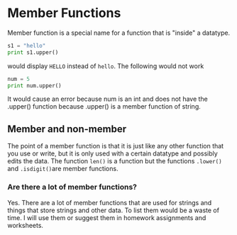 # Member Functions
Member function is a special name for a function that is "inside" a datatype.

``` python
s1 = "hello"
print s1.upper()
```
would display `HELLO` instead of `hello`. The following would not work

```python
num = 5
print num.upper()
```
It would cause an error because num is an int and does not have the .upper() function because .upper() is a member function of string.

## Member and non-member

The point of a member function is that it is just like any other function that you use or write, but it is only used with a certain datatype and possibly edits the data. The function `len()` is a function but the functions `.lower()` and `.isdigit()`are member functions.

### Are there a lot of member functions?

Yes. There are a lot of member functions that are used for strings and things that store strings and other data. To list them would be a waste of time. I will use them or suggest them in homework assignments and worksheets.
